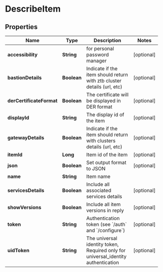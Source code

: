 

# DescribeItem


## Properties

Name | Type | Description | Notes
------------ | ------------- | ------------- | -------------
**accessibility** | **String** | for personal password manager |  [optional]
**bastionDetails** | **Boolean** | Indicate if the item should return with ztb cluster details (url, etc) |  [optional]
**derCertificateFormat** | **Boolean** | The certificate will be displayed in DER format |  [optional]
**displayId** | **String** | The display id of the item |  [optional]
**gatewayDetails** | **Boolean** | Indicate if the item should return with clusters details (url, etc) |  [optional]
**itemId** | **Long** | Item id of the item |  [optional]
**json** | **Boolean** | Set output format to JSON |  [optional]
**name** | **String** | Item name | 
**servicesDetails** | **Boolean** | Include all associated services details |  [optional]
**showVersions** | **Boolean** | Include all item versions in reply |  [optional]
**token** | **String** | Authentication token (see &#x60;/auth&#x60; and &#x60;/configure&#x60;) |  [optional]
**uidToken** | **String** | The universal identity token, Required only for universal_identity authentication |  [optional]



